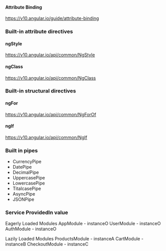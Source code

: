 #### Attribute Binding
https://v10.angular.io/guide/attribute-binding

### Built-in attribute directives
#### ngStyle
https://v10.angular.io/api/common/NgStyle

#### ngClass
https://v10.angular.io/api/common/NgClass

### Built-in structural directives
#### ngFor
https://v10.angular.io/api/common/NgForOf

#### ngIf
https://v10.angular.io/api/common/NgIf

### Built in pipes
- CurrencyPipe
- DatePipe
- DecimalPipe
- UppercasePipe
- LowercasePipe
- TitalcasePipe
- AsyncPipe
- JSONPipe

### Service ProvidedIn value
Eagerly Loaded Modules
AppModule - instanceO
UserModule - instanceO
AuthModule - instanceO

Lazily Loaded Modules
ProductsModule - instanceA
CartModule - instanceB
CheckoutModule - instanceC